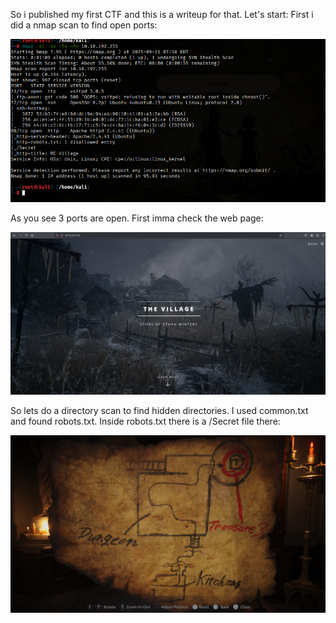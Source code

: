 So i published my first CTF and this is a writeup for that. Let's start:
First i did a nmap scan to find open ports:

![nmap](images/ports.png)

As you see 3 ports are open. First imma check the web page:

![web](images/main.png)

 So lets do a directory scan to find hidden directories. I used common.txt and found robots.txt. Inside robots.txt there is a /Secret file there:

 ![secret](images/Secret)
